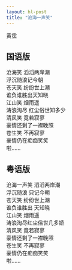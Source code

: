 ```yaml
---
layout: hl-post
title: "沧海一声笑"
---
```

黄霑

## 国语版

沧海笑 滔滔两岸潮<br>
浮沉随浪记今朝<br>
苍天笑 纷纷世上潮<br>
谁负谁胜出天知晓<br>
江山笑 烟雨遥<br>
涛浪淘尽 红尘俗世知多少<br>
清风笑 竟若寂寥<br>
豪情还剩了一襟晚照<br>
苍生笑 不再寂寥<br>
豪情仍在痴痴笑笑<br>
啦……

## 粤语版

沧海一声笑 滔滔两岸潮<br>
浮沉随浪 只记今朝<br>
苍天笑 纷纷世上潮<br>
谁负谁胜出 天知晓<br>
江山笑 烟雨遥<br>
涛浪淘尽红尘俗世几多娇<br>
清风笑 竟若寂寥<br>
豪情还剩了一襟晚照<br>
苍生笑 不再寂寥<br>
豪情仍在痴痴笑笑<br>
啦……
